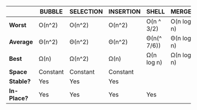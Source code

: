 |           	| **BUBBLE**   	| **SELECTION** 	| **INSERTION** 	| **SHELL** 		| **MERGE**     | **HEAP**      | **QUICK**|
|-----------	|----------	|-----------	|-----------	|------------	|------------	|------------	|------------	|
| **Worst**     	| O(n^2)   	| O(n^2)    	| O(n^2)    	| O(n ^ 3/2)  	| O(n log n) 	| O(n log n) 	| O(n log n) 	|
| **Average**   	| Θ(n^2)   	| Θ(n^2)    	| Θ(n^2)    	| Θ(n(^ 7/6)) 	| Θ(n log n) 	| Θ(n log n) 	| Θ(n log n) 	|
| **Best**      	| Ω(n)     	| Ω(n^2)    	| Ω(n)      	| Ω(n log n)  	| Ω(n log n) 	| Ω(n log n) 	| Ω(n log n) 	|
| **Space**     	| Constant 	| Constant  	| Constant  	|             	|            	|            	|            	|
| **Stable?**   	| Yes      	| Yes       	| Yes       	|             	|            	|            	|            	|
| **In-Place?** 	| Yes      	| Yes       	| Yes       	| Yes         	|            	|            	|            	|